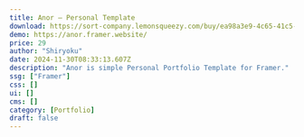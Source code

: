 ```yaml
---
title: Anor — Personal Template
download: https://sort-company.lemonsqueezy.com/buy/ea98a3e9-4c65-41c5-99b2-f2cbbb9cbcc5
demo: https://anor.framer.website/
price: 29
author: "Shiryoku"
date: 2024-11-30T08:33:13.607Z
description: "Anor is simple Personal Portfolio Template for Framer."
ssg: ["Framer"]
css: []
ui: []
cms: []
category: [Portfolio]
draft: false
---
```

